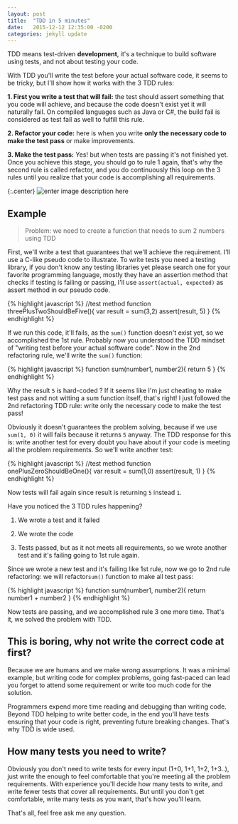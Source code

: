 ```yaml
---
layout: post
title:  "TDD in 5 minutes"
date:   2015-12-12 12:35:00 -0200
categories: jekyll update
---
```


TDD means test-driven **development**, it's a technique to build software using tests, and not about testing your code.

With TDD you'll write the test before your actual software code, it seems to be tricky, but I'll show how it works with the 3 TDD rules:

**1. First you write a test that will fail:** the test should assert something that you code will achieve, and because the code doesn't exist yet it will naturally fail. On compiled languages such as Java or C#, the build fail is considered as test fail as well to fulfill this rule.

**2. Refactor your code:** here is when you write **only the necessary code to make the test pass** or make improvements.

**3. Make the test pass:** Yes! but when tests are passing it's not finished yet. Once you achieve this stage, you should go to rule 1 again, that's why the second rule is called refactor, and you do continuously this loop on the 3 rules until you realize that your code is accomplishing all requirements.


{:.center}
![enter image description here](https://www.perforce.com/sites/default/files/images/tdd.png)

## Example
> Problem: we need to create a function that needs to sum 2 numbers using TDD

First, we'll write a test that guarantees that we'll achieve the requirement. I'll use a C-like pseudo code to illustrate. To write tests you need a testing library, if you don't know any testing libraries yet please search one for your favorite programming language, mostly they have an assertion method that checks if testing is failing or passing, I'll use `assert(actual, expected)` as assert method in our pseudo code.

{% highlight javascript %}
//test method
function threePlusTwoShouldBeFive(){
  var result = sum(3,2)
  assert(result, 5)
}
{% endhighlight %}

If we run this code, it'll fails, as the `sum()` function doesn't exist yet, so we accomplished the 1st rule. Probably now you understood the TDD mindset of "writing test before your actual software code". Now in the 2nd refactoring rule, we'll write the `sum()` function:

{% highlight javascript %}
function sum(number1, number2){
  return 5
}
{% endhighlight %}

Why the result `5` is hard-coded ? If it seems like I'm just cheating to make test pass and not witting a sum function itself, that's right! I just followed the 2nd refactoring TDD rule: write only the necessary code to make the test pass!

Obviously it doesn't guarantees the problem solving, because if we use `sum(1, 0)` it will fails because it returns `5` anyway. The TDD response for this is: write another test for every doubt you have about if your code is meeting all the problem requirements. So we'll write another test:

{% highlight javascript %}
//test method
function onePlusZeroShouldBeOne(){
  var result = sum(1,0)
  assert(result, 1)
}
{% endhighlight %}

Now tests will fail again since result is returning `5` instead `1`.

Have you noticed the 3 TDD rules happening?

1. We wrote a test and it failed

2. We wrote the code

3. Tests passed, but as it not meets all requirements, so we wrote another test and it's failing going to 1st rule again.


Since we wrote a new test and it's failing like 1st rule, now we go to 2nd rule refactoring: we will refactor`sum()` function to make all test pass:

{% highlight javascript %}
function sum(number1, number2){
  return number1 + number2
}
{% endhighlight %}

Now tests are passing, and we accomplished rule 3 one more time. That's it, we solved the problem with TDD.

## This is boring, why not write the correct code at first?

Because we are humans and we make wrong assumptions. It was a minimal example, but writing code for complex problems, going fast-paced can lead you forget to attend some requirement or write too much code for the solution.

Programmers expend more time reading and debugging than writing code. Beyond TDD helping to write better code, in the end you'll have tests ensuring that your code is right, preventing future breaking changes. That's why TDD is wide used.

## How many tests you need to write?

Obviously you don't need to write tests for every input (1+0, 1+1, 1+2, 1+3..), just write the enough to feel comfortable that you're meeting all the problem requirements. With experience you'll decide how many tests to write, and write fewer tests that cover all requirements. But until you don't get comfortable, write many tests as you want, that's how you'll learn.

That's all, feel free ask me any question.